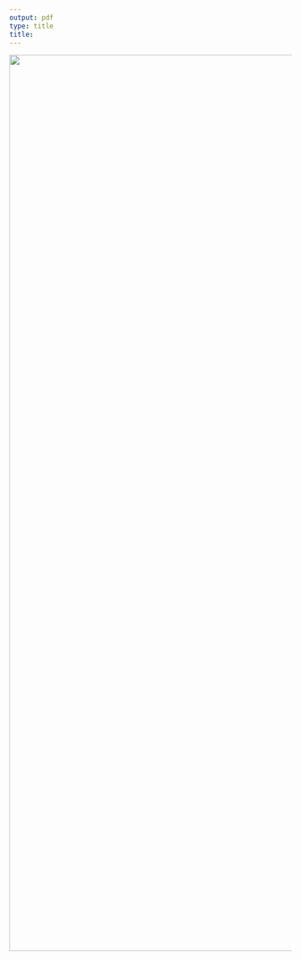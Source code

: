 ```yaml
---
output: pdf
type: title
title: 
---
```


<img src='https://cdn.priority-software.com/docs/images/SDK_Title.png' width='900px' height='1600px'/>